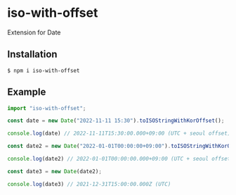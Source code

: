 # iso-with-offset

Extension for Date

## Installation
```console
$ npm i iso-with-offset
```

## Example
```ts
import "iso-with-offset";

const date = new Date("2022-11-11 15:30").toISOStringWithKorOffset();

console.log(date) // 2022-11-11T15:30:00.000+09:00 (UTC + seoul offset)

const date2 = new Date("2022-01-01T00:00:00+09:00").toISOStringWithKorOffset();

console.log(date2) // 2022-01-01T00:00:00.000+09:00 (UTC + seoul offset)

const date3 = new Date(date2);

console.log(date3) // 2021-12-31T15:00:00.000Z (UTC)

```